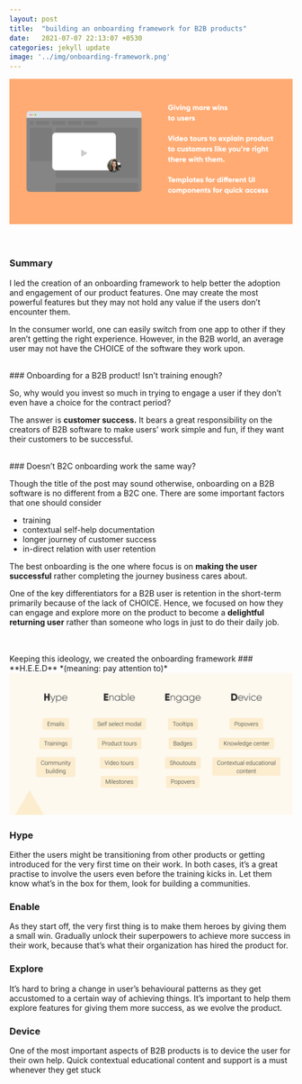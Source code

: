 ```yaml
---
layout: post
title:  "building an onboarding framework for B2B products"
date:   2021-07-07 22:13:07 +0530
categories: jekyll update
image: '../img/onboarding-framework.png'
---
```


![image tooltip here](/img/post-onboarding-framework.png)
<br>
<br>
<br>
### Summary

I led the creation of an onboarding framework to help better the adoption and engagement of our product features. One may create the most powerful features but they may not hold any value if the users don’t encounter them.

In the consumer world, one can easily switch from one app to other if they aren’t getting the right experience. However, in the B2B world, an average user may not have the CHOICE of the software they work upon.

<br>
### Onboarding for a B2B product! Isn’t training enough?

So, why would you invest so much in trying to engage a user if they don’t even have a choice for the contract period?

The answer is **customer success.** It bears a great responsibility on the creators of B2B software to make users’ work simple and fun, if they want their customers to be successful.

<br>
### Doesn’t B2C onboarding work the same way?

Though the title of the post may sound otherwise, onboarding on a B2B software is no different from a B2C one. There are some important factors that one should consider
- training
- contextual self-help documentation
- longer journey of customer success
- in-direct relation with user retention

The best onboarding is the one where focus is on **making the user successful** rather completing the journey business cares about. 

One of the key differentiators for a B2B user is retention in the short-term primarily because of the lack of CHOICE. Hence, we focused on how they can engage and explore more on the product to become a **delightful returning user** rather than someone who logs in just to do their daily job.

<br>
<br>
Keeping this ideology, we created the onboarding framework 
### **H.E.E.D** *(meaning: pay attention to)*
<br>
<img class="post-image" src="/img/onboarding-heed.png">


### **H**ype

Either the users might be transitioning from other products or getting introduced for the very first time on their work. In both cases, it’s a great practise to involve the users even before the training  kicks in. Let them know what’s in the box for them, look for building a communities.

### **E**nable

As they start off, the very first thing is to make them heroes by giving them a small win. Gradually unlock their superpowers to achieve more success in their work, because that’s what their organization has hired the product for.

### **E**xplore

It’s hard to bring a change in user’s behavioural patterns as they get accustomed to a certain way of achieving things. It’s important to help them explore features for giving them more success, as we evolve the product.

### **D**evice

One of the most important aspects of B2B products is to device the user for their own help. Quick contextual educational content and support is a must whenever they get stuck